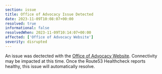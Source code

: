 ```yaml
---
section: issue
title: Office of Advocacy Issue Detected
date: 2023-11-09T10:08:07+00:00
resolved: true
informational: false
resolvedWhen: 2023-11-09T10:14:07+00:00
affected: ['Office of Advocacy Website']
severity: disrupted
---
```

An issue was dectected with the [Office of Advocacy Website](https://advocacy.sba.gov).  Connectivity may be impacted at this time.  Once the Route53 Healthcheck reports healthy, this issue will automatically resolve.
